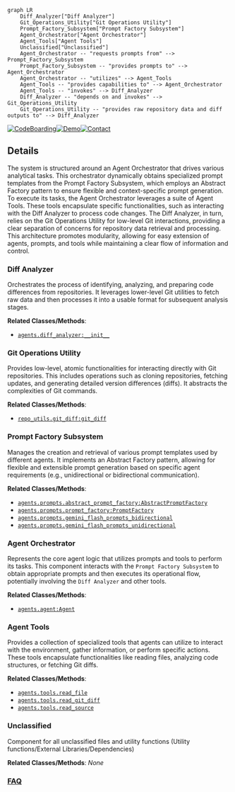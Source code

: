 ```mermaid
graph LR
    Diff_Analyzer["Diff Analyzer"]
    Git_Operations_Utility["Git Operations Utility"]
    Prompt_Factory_Subsystem["Prompt Factory Subsystem"]
    Agent_Orchestrator["Agent Orchestrator"]
    Agent_Tools["Agent Tools"]
    Unclassified["Unclassified"]
    Agent_Orchestrator -- "requests prompts from" --> Prompt_Factory_Subsystem
    Prompt_Factory_Subsystem -- "provides prompts to" --> Agent_Orchestrator
    Agent_Orchestrator -- "utilizes" --> Agent_Tools
    Agent_Tools -- "provides capabilities to" --> Agent_Orchestrator
    Agent_Tools -- "invokes" --> Diff_Analyzer
    Diff_Analyzer -- "depends on and invokes" --> Git_Operations_Utility
    Git_Operations_Utility -- "provides raw repository data and diff outputs to" --> Diff_Analyzer
```

[![CodeBoarding](https://img.shields.io/badge/Generated%20by-CodeBoarding-9cf?style=flat-square)](https://github.com/CodeBoarding/CodeBoarding)[![Demo](https://img.shields.io/badge/Try%20our-Demo-blue?style=flat-square)](https://www.codeboarding.org/diagrams)[![Contact](https://img.shields.io/badge/Contact%20us%20-%20contact@codeboarding.org-lightgrey?style=flat-square)](mailto:contact@codeboarding.org)

## Details

The system is structured around an Agent Orchestrator that drives various analytical tasks. This orchestrator dynamically obtains specialized prompt templates from the Prompt Factory Subsystem, which employs an Abstract Factory pattern to ensure flexible and context-specific prompt generation. To execute its tasks, the Agent Orchestrator leverages a suite of Agent Tools. These tools encapsulate specific functionalities, such as interacting with the Diff Analyzer to process code changes. The Diff Analyzer, in turn, relies on the Git Operations Utility for low-level Git interactions, providing a clear separation of concerns for repository data retrieval and processing. This architecture promotes modularity, allowing for easy extension of agents, prompts, and tools while maintaining a clear flow of information and control.

### Diff Analyzer
Orchestrates the process of identifying, analyzing, and preparing code differences from repositories. It leverages lower-level Git utilities to fetch raw data and then processes it into a usable format for subsequent analysis stages.


**Related Classes/Methods**:

- <a href="https://github.com/CodeBoarding/CodeBoarding/blob/mainagents/diff_analyzer.py" target="_blank" rel="noopener noreferrer">`agents.diff_analyzer:__init__`</a>


### Git Operations Utility
Provides low-level, atomic functionalities for interacting directly with Git repositories. This includes operations such as cloning repositories, fetching updates, and generating detailed version differences (diffs). It abstracts the complexities of Git commands.


**Related Classes/Methods**:

- <a href="https://github.com/CodeBoarding/CodeBoarding/blob/mainrepo_utils/git_diff.py" target="_blank" rel="noopener noreferrer">`repo_utils.git_diff:git_diff`</a>


### Prompt Factory Subsystem
Manages the creation and retrieval of various prompt templates used by different agents. It implements an Abstract Factory pattern, allowing for flexible and extensible prompt generation based on specific agent requirements (e.g., unidirectional or bidirectional communication).


**Related Classes/Methods**:

- <a href="https://github.com/CodeBoarding/CodeBoarding/blob/mainagents/prompts/abstract_prompt_factory.py" target="_blank" rel="noopener noreferrer">`agents.prompts.abstract_prompt_factory:AbstractPromptFactory`</a>
- <a href="https://github.com/CodeBoarding/CodeBoarding/blob/mainagents/prompts/prompt_factory.py" target="_blank" rel="noopener noreferrer">`agents.prompts.prompt_factory:PromptFactory`</a>
- <a href="https://github.com/CodeBoarding/CodeBoarding/blob/mainagents/prompts/gemini_flash_prompts_bidirectional.py" target="_blank" rel="noopener noreferrer">`agents.prompts.gemini_flash_prompts_bidirectional`</a>
- <a href="https://github.com/CodeBoarding/CodeBoarding/blob/mainagents/prompts/gemini_flash_prompts_unidirectional.py" target="_blank" rel="noopener noreferrer">`agents.prompts.gemini_flash_prompts_unidirectional`</a>


### Agent Orchestrator
Represents the core agent logic that utilizes prompts and tools to perform its tasks. This component interacts with the `Prompt Factory Subsystem` to obtain appropriate prompts and then executes its operational flow, potentially involving the `Diff Analyzer` and other tools.


**Related Classes/Methods**:

- <a href="https://github.com/CodeBoarding/CodeBoarding/blob/mainagents/agent.py" target="_blank" rel="noopener noreferrer">`agents.agent:Agent`</a>


### Agent Tools
Provides a collection of specialized tools that agents can utilize to interact with the environment, gather information, or perform specific actions. These tools encapsulate functionalities like reading files, analyzing code structures, or fetching Git diffs.


**Related Classes/Methods**:

- <a href="https://github.com/CodeBoarding/CodeBoarding/blob/mainagents/tools/read_file.py" target="_blank" rel="noopener noreferrer">`agents.tools.read_file`</a>
- <a href="https://github.com/CodeBoarding/CodeBoarding/blob/mainagents/tools/read_git_diff.py" target="_blank" rel="noopener noreferrer">`agents.tools.read_git_diff`</a>
- <a href="https://github.com/CodeBoarding/CodeBoarding/blob/mainagents/tools/read_source.py" target="_blank" rel="noopener noreferrer">`agents.tools.read_source`</a>


### Unclassified
Component for all unclassified files and utility functions (Utility functions/External Libraries/Dependencies)


**Related Classes/Methods**: _None_



### [FAQ](https://github.com/CodeBoarding/GeneratedOnBoardings/tree/main?tab=readme-ov-file#faq)

